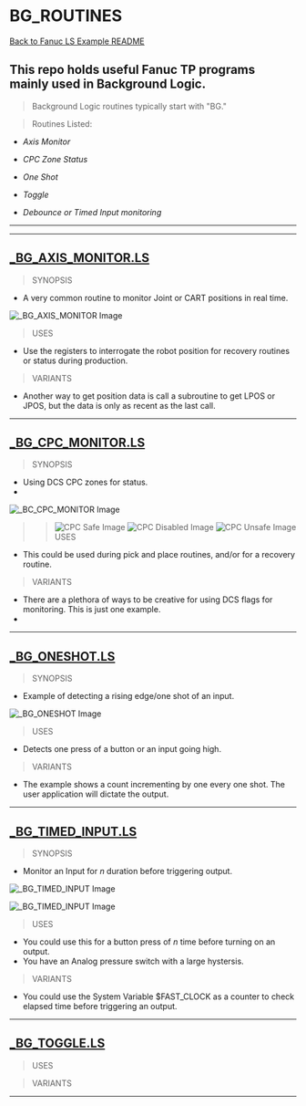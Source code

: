 # BG_ROUTINES
[Back to Fanuc LS Example README](/main_README.md)
## This repo holds useful Fanuc TP programs mainly used in Background Logic.
>Background Logic routines typically start with "BG."

> Routines Listed:

-  *Axis Monitor*

-  *CPC Zone Status*

-  *One Shot*

- *Toggle*

- *Debounce or Timed Input monitoring*
---
---

## [_BG_AXIS_MONITOR.LS](BG_AXIS_MONITOR.LS)

>SYNOPSIS
- A very common routine to monitor Joint or CART positions in real time.

![_BG_AXIS_MONITOR Image](/Images/AxisMonitor.png)

>USES
- Use the registers to interrogate the robot position for recovery routines or status during production.

>VARIANTS
- Another way to get position data is call a subroutine to get LPOS or JPOS, but the data is only as recent as the last call.
<!--END AXIS MONITOR -->
---
## [_BG_CPC_MONITOR.LS](_BG_CPC_MONITOR.LS)
>SYNOPSIS
- Using DCS CPC zones for status.
- 
![_BC_CPC_MONITOR Image](/Images/CPC_Monitor.png)
>> ![CPC Safe Image](/Images/CPC_Safe.png) ![CPC Disabled Image](/Images/CPC_Disabled.png) ![CPC Unsafe Image](/Images/CPC_Unsafe.png)
>USES
- This could be used during pick and place routines, and/or for a recovery routine.
>VARIANTS
- There are a plethora of ways to be creative for using DCS flags for monitoring. This is just one example.
- 
---
<!--END CPC MONITOR -->

## [_BG_ONESHOT.LS](_BG_ONESHOT.LS) 
>SYNOPSIS
 - Example of detecting a rising edge/one shot of an input.

![_BG_ONESHOT Image](/Images/OneShot.png)
>USES
- Detects one press of a button or an input going high.  

>VARIANTS
- The example shows a count incrementing by one every one shot.  The user application will dictate the output.
<!--END ONESHOT -->
---

## [_BG_TIMED_INPUT.LS](_BG_TIMED_INPUT.LS)
>SYNOPSIS
- Monitor an Input for *n* duration before triggering output.

![_BG_TIMED_INPUT Image](/Images/TimedInput.png)

![_BG_TIMED_INPUT Image](/Images/TimedResult.png)


>USES
- You could use this for a button press of *n* time before turning on an output.
- You have an Analog pressure switch with a large hystersis.  

>VARIANTS
- You could use the System Variable $FAST_CLOCK as a counter to check elapsed time before triggering an output.
<!--END TIMED INPUT -->
---
## [_BG_TOGGLE.LS](_BG_TOGGLE.LS)
>USES

>VARIANTS
<!--END TOGGLE -->
---

